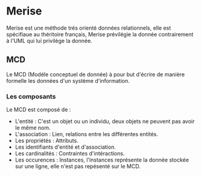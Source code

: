 # Merise

Merise est une méthode trés orienté données relationnels, elle est spécifiaue au théritoire français, Merise prévilégie la donnée contrairement à l'UML qui lui privilège la donnée.


## MCD

Le MCD (Modéle conceptuel de donnée) à pour but d'écrire de manière formelle les données d'un système d'information.

### Les composants

Le MCD est composé de : 

- L'entité : C'est un objet ou un individu, deux objets ne peuvent pas avoir le même nom.
- L'association : Lien, relations entre les différentes entités.
- Les propriétés : Attributs.
- Les identifiants d'entité et d'association.
- Les cardinalités : Contraintes d'intéractions.
- Les occurences : Instances, l'instances représente la donnée stockée sur une ligne, elle n'est pas repésenté sur le MCD.

